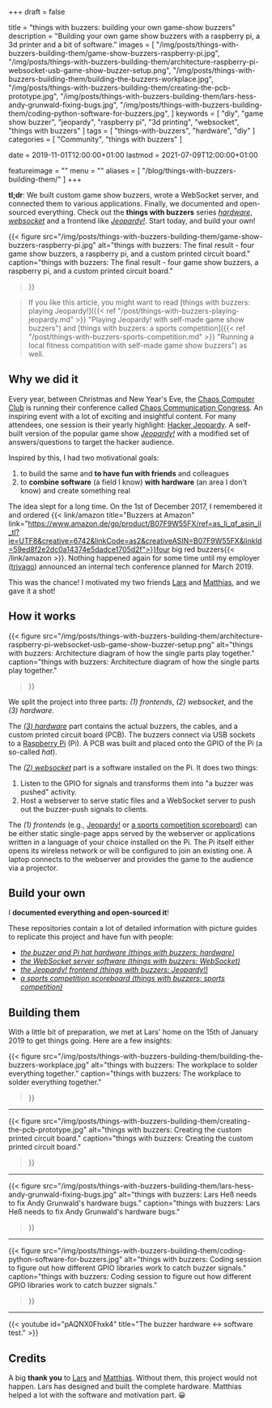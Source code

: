 +++
draft = false

title = "things with buzzers: building your own game-show buzzers"
description = "Building your own game show buzzers with a raspberry pi, a 3d printer and a bit of software."
images = [
    "/img/posts/things-with-buzzers-building-them/game-show-buzzers-raspberry-pi.jpg",
    "/img/posts/things-with-buzzers-building-them/architecture-raspberry-pi-websocket-usb-game-show-buzzer-setup.png",
    "/img/posts/things-with-buzzers-building-them/building-the-buzzers-workplace.jpg",
    "/img/posts/things-with-buzzers-building-them/creating-the-pcb-prototype.jpg",
    "/img/posts/things-with-buzzers-building-them/lars-hess-andy-grunwald-fixing-bugs.jpg",
    "/img/posts/things-with-buzzers-building-them/coding-python-software-for-buzzers.jpg",
]
keywords = [
    "diy",
    "game show buzzer",
    "jeopardy",
    "raspberry pi",
    "3d printing",
    "websocket",
    "things with buzzers"
]
tags = [
    "things-with-buzzers",
    "hardware",
    "diy"
]
categories = [
    "Community",
    "things with buzzers"
]

date = 2019-11-01T12:00:00+01:00
lastmod = 2021-07-09T12:00:00+01:00

featureimage = ""
menu = ""
aliases = [
    "/blog/things-with-buzzers-building-them/"
]
+++

**tl;dr**: We built custom game show buzzers, wrote a WebSocket server, and connected them to various applications.
Finally, we documented and open-sourced everything. Check out the **things with buzzers** series _[hardware](https://github.com/andygrunwald/things-with-buzzers-hardware "things with buzzers hardware at GitHub")_, _[websocket](https://github.com/andygrunwald/things-with-buzzers-websocket "things with buzzers WebSocket software at GitHub")_ and a frontend like _[Jeopardy!](https://github.com/andygrunwald/things-with-buzzers-jeopardy "things with buzzers Jeopardy! game software at GitHub")_.
Start today, and build your own!

<!--more-->

{{<
    figure src="/img/posts/things-with-buzzers-building-them/game-show-buzzers-raspberry-pi.jpg"
    alt="things with buzzers: The final result - four game show buzzers, a raspberry pi, and a custom printed circuit board."
    caption="things with buzzers: The final result - four game show buzzers, a raspberry pi, and a custom printed circuit board."
>}}

> If you like this article, you might want to read [things with buzzers: playing Jeopardy!]({{< ref "/post/things-with-buzzers-playing-jeopardy.md" >}} "Playing Jeopardy! with self-made game show buzzers") and [things with buzzers: a sports competition]({{< ref "/post/things-with-buzzers-sports-competition.md" >}} "Running a local fitness compatition with self-made game show buzzers") as well.

## Why we did it

Every year, between Christmas and New Year's Eve, the [Chaos Computer Club](https://www.ccc.de/en/ "Chaos Computer Club") is running their conference called [Chaos Communication Congress](https://events.ccc.de/ "Chaos Communication Congress").
An inspiring event with a lot of exciting and insightful content.
For many attendees, one session is their yearly highlight: [Hacker Jeopardy](https://media.ccc.de/search/?q=Hacker+Jeopardy "Hacker Jeopardy at Chaos Communication Congress").
A self-built version of the popular game show [_Jeopardy!_](https://en.wikipedia.org/wiki/Jeopardy! "Jeopardy! at Wikipedia") with a modified set of answers/questions to target the hacker audience.

Inspired by this, I had two motivational goals:

1. to build the same and **to have fun with friends** and colleagues
2. to **combine software** (a field I know) **with hardware** (an area I don't know) and create something real

The idea slept for a long time.
On the 1st of December 2017, I remembered it and ordered {{< link/amazon title="Buzzers at Amazon" link="https://www.amazon.de/gp/product/B07F9W55FX/ref=as_li_qf_asin_il_tl?ie=UTF8&creative=6742&linkCode=as2&creativeASIN=B07F9W55FX&linkId=59ed8f2e2dc0a14374e5dadce1705d2f">}}four big red buzzers{{< /link/amazon >}}.
Nothing happened again for some time until my employer ([trivago](https://www.trivago.com/ "trivago")) announced an internal tech conference planned for March 2019.

This was the chance!
I motivated my two friends [Lars](https://twitter.com/derebbe "Lars Heß at twitter") and [Matthias](https://endler.dev "Matthias Endler's website"), and we gave it a shot!

## How it works

{{<
    figure src="/img/posts/things-with-buzzers-building-them/architecture-raspberry-pi-websocket-usb-game-show-buzzer-setup.png"
    alt="things with buzzers: Architecture diagram of how the single parts play together."
    caption="things with buzzers: Architecture diagram of how the single parts play together."
>}}

We split the project into three parts: _(1) frontends_, _(2) websocket_, and the _(3) hardware_.

The _[(3) hardware](https://github.com/andygrunwald/things-with-buzzers-hardware "things with buzzers hardware at GitHub")_ part contains the actual buzzers, the cables, and a custom printed circuit board (PCB).
The buzzers connect via USB sockets to a [Raspberry Pi](https://www.raspberrypi.org/ "Raspberry Pi") (Pi).
A PCB was built and placed onto the GPIO of the Pi (a so-called _hat_).

The _[(2) websocket](https://github.com/andygrunwald/things-with-buzzers-websocket "things with buzzers WebSocket software at GitHub")_ part is a software installed on the Pi.
It does two things:

1. Listen to the GPIO for signals and transforms them into "a buzzer was pushed" activity.
2. Host a webserver to serve static files and a WebSocket server to push out the buzzer-push signals to clients.

The _(1) frontends_ (e.g., [Jeopardy!](https://github.com/andygrunwald/things-with-buzzers-jeopardy "things with buzzers Jeopardy game software at GitHub") or [a sports competition scoreboard](https://github.com/andygrunwald/things-with-buzzers-sports-competition "things with buzzers fitness competition scoreboard at GitHub")) can be either static single-page apps served by the webserver or applications written in a language of your choice installed on the Pi.
The Pi itself either opens its wireless network or will be configured to join an existing one.
A laptop connects to the webserver and provides the game to the audience via a projector.

## Build your own

I **documented everything and open-sourced it**!

These repositories contain a lot of detailed information with picture guides to replicate this project and have fun with people:

* _[the buzzer and Pi hat hardware (things with buzzers: hardware)](https://github.com/andygrunwald/things-with-buzzers-hardware "things with buzzers hardware at GitHub")_
* _[the WebSocket server software (things with buzzers: WebSocket)](https://github.com/andygrunwald/things-with-buzzers-websocket "things with buzzers WebSocket software at GitHub")_
* _[the Jeopardy! frontend (things with buzzers: Jeopardy!)](https://github.com/andygrunwald/things-with-buzzers-jeopardy "things with buzzers Jeopardy game software at GitHub")_
* _[a sports competition scoreboard (things with buzzers: sports competition)](https://github.com/andygrunwald/things-with-buzzers-sports-competition "things with buzzers fitness competition scoreboard at GitHub")_

## Building them

With a little bit of preparation, we met at Lars' home on the 15th of January 2019 to get things going.
Here are a few insights:

{{<
    figure src="/img/posts/things-with-buzzers-building-them/building-the-buzzers-workplace.jpg"
    alt="things with buzzers: The workplace to solder everything together."
    caption="things with buzzers: The workplace to solder everything together."
>}}

----

{{<
    figure src="/img/posts/things-with-buzzers-building-them/creating-the-pcb-prototype.jpg"
    alt="things with buzzers: Creating the custom printed circuit board."
    caption="things with buzzers: Creating the custom printed circuit board."
>}}

----

{{<
    figure src="/img/posts/things-with-buzzers-building-them/lars-hess-andy-grunwald-fixing-bugs.jpg"
    alt="things with buzzers: Lars Heß needs to fix Andy Grunwald's hardware bugs."
    caption="things with buzzers: Lars Heß needs to fix Andy Grunwald's hardware bugs."
>}}

----

{{<
    figure src="/img/posts/things-with-buzzers-building-them/coding-python-software-for-buzzers.jpg"
    alt="things with buzzers: Coding session to figure out how different GPIO libraries work to catch buzzer signals."
    caption="things with buzzers: Coding session to figure out how different GPIO libraries work to catch buzzer signals."
>}}

----

{{< youtube id="pAQNX0Fhxk4" title="The buzzer hardware <-> software test." >}}

## Credits

A big **thank you** to [Lars](https://twitter.com/derebbe "Lars Heß at twitter") and [Matthias](https://twitter.com/matthiasendler "Matthias Endler at twitter").
Without them, this project would not happen.
Lars has designed and built the complete hardware.
Matthias helped a lot with the software and motivation part. 😀
